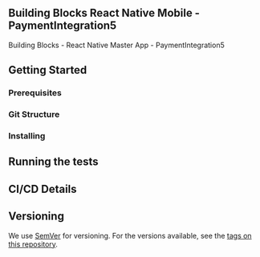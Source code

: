 ## Building Blocks React Native Mobile -  PaymentIntegration5

Building Blocks - React Native Master App - PaymentIntegration5

## Getting Started

### Prerequisites

### Git Structure

### Installing

## Running the tests

## CI/CD Details

## Versioning

We use [SemVer](http://semver.org/) for versioning. For the versions available, see the [tags on this repository](https://github.com/your/project/tags).